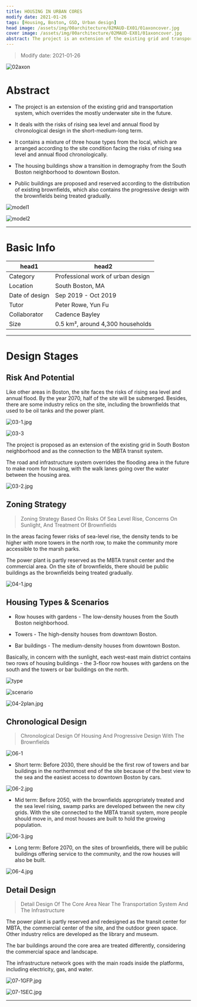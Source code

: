 ```yaml
---
title: HOUSING IN URBAN CORES
modify date: 2021-01-26
tags: [Housing, Boston, GSD, Urban design]
head image: /assets/img/00architecture/02MAUD-EX01/01axoncover.jpg
cover image: /assets/img/00architecture/02MAUD-EX01/01axoncover.jpg
abstract: The project is an extension of the existing grid and transportation system, which overrides the mostly underwater site in the future.<br>It deals with the risks of rising sea level and annual flood by chronological design in the short-medium-long term.<br>It contains a mixture of three house types from the local, which are arranged according to the site condition facing the risks of rising sea level and annual flood chronologically.<br>The housing buildings show a transition in demography from the South Boston neighborhood to downtown Boston.<br>Public buildings are proposed and reserved according to the distribution of existing brownfields, which also contains the progressive design with the brownfields being treated gradually.
---
```


> Modify date: 2021-01-26

![02axon](../../assets/img/00architecture/02MAUD-EX01/02axon.jpg)

# Abstract

* The project is an extension of the existing grid and transportation system, which overrides the mostly underwater site in the future.

* It deals with the risks of rising sea level and annual flood by chronological design in the short-medium-long term.

* It contains a mixture of three house types from the local, which are arranged according to the site condition facing the risks of rising sea level and annual flood chronologically.

* The housing buildings show a transition in demography from the South Boston neighborhood to downtown Boston.

* Public buildings are proposed and reserved according to the distribution of existing brownfields, which also contains the progressive design with the brownfields being treated gradually.

![model1](../../assets/img/00architecture/02MAUD-EX01/02-1.jpg)

![model2](../../assets/img/00architecture/02MAUD-EX01/02-2.jpg)

---

# Basic Info

head1 | head2
--- | ---
Category | Professional work of urban design
Location | South Boston, MA
Date of design | Sep 2019 - Oct 2019
Tutor | Peter Rowe, Yun Fu
Collaborator | Cadence Bayley
Size | 0.5 km², around 4,300 households

---

# Design Stages

## Risk And Potential

Like other areas in Boston, the site faces the risks of rising sea level and annual flood. By the year 2070, half of the site will be submerged. Besides, there are some industry relics on the site, including the brownfields that used to be oil tanks and the power plant.

![03-1.jpg](../../assets/img/00architecture/02MAUD-EX01/03-1.jpg)

![03-3](../../assets/img/00architecture/02MAUD-EX01/03-3.jpg)

The project is proposed as an extension of the existing grid in South Boston neighborhood and as the connection to the MBTA transit system.

The road and infrastructure system overrides the flooding area in the future to make room for housing, with the walk lanes going over the water between the housing area.

![03-2.jpg](../../assets/img/00architecture/02MAUD-EX01/03-2.jpg)

## Zoning Strategy

> Zoning Strategy Based On Risks Of Sea Level Rise, Concerns On Sunlight, And Treatment Of Brownfields

In the areas facing fewer risks of sea-level rise, the density tends to be higher with more towers in the north row, to make the community more accessible to the marsh parks.

The power plant is partly reserved as the MBTA transit center and the commercial area. On the site of brownfields, there should be public buildings as the brownfields being treated gradually.

![04-1.jpg](../../assets/img/00architecture/02MAUD-EX01/04-1.jpg)

## Housing Types & Scenarios

* Row houses with gardens - The low-density houses from the South Boston neighborhood.

* Towers - The high-density houses from downtown Boston.

* Bar buildings - The medium-density houses from downtown Boston.

Basically, in concern with the sunlight, each west-east main district contains two rows of housing buildings - the 3-floor row houses with gardens on the south and the towers or bar buildings on the north.

![type](../../assets/img/00architecture/02MAUD-EX01/05-1.jpg)

![scenario](../../assets/img/00architecture/02MAUD-EX01/05-2.jpg)

![04-2plan.jpg](../../assets/img/00architecture/02MAUD-EX01/04-2plan.jpg)

## Chronological Design

> Chronological Design Of Housing And Progressive Design With The Brownfields

![06-1](../../assets/img/00architecture/02MAUD-EX01/06-1.jpg)

* Short term: Before 2030, there should be the first row of towers and bar buildings in the northernmost end of the site because of the best view to the sea and the easiest access to downtown Boston by cars.

![06-2.jpg](../../assets/img/00architecture/02MAUD-EX01/06-2.jpg)

* Mid term: Before 2050, with the brownfields appropriately treated and the sea level rising, swamp parks are developed between the new city grids. With the site connected to the MBTA transit system, more people should move in, and most houses are built to hold the growing population.

![06-3.jpg](../../assets/img/00architecture/02MAUD-EX01/06-3.jpg)

* Long term: Before 2070, on the sites of brownfields, there will be public buildings offering service to the community, and the row houses will also be built.

![06-4.jpg](../../assets/img/00architecture/02MAUD-EX01/06-4.jpg)

## Detail Design

> Detail Design Of The Core Area Near The Transportation System And The Infrastructure

The power plant is partly reserved and redesigned as the transit center for MBTA, the commercial center of the site, and the outdoor green space. Other industry relics are developed as the library and museum.

The bar buildings around the core area are treated differently, considering the commercial space and landscape.

The infrastructure network goes with the main roads inside the platforms, including electricity, gas, and water.

![07-1GFP.jpg](../../assets/img/00architecture/02MAUD-EX01/07-1GFP.jpg)

![07-1SEC.jpg](../../assets/img/00architecture/02MAUD-EX01/07-1SEC.jpg)

---

